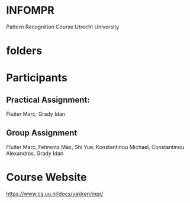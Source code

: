 # INFOMPR
 Pattern Recognition Course Utrecht University

# folders 

# Participants
## Practical Assignment:
Fluiter Marc,
Grady Idan
## Group Assignment
Fluiter Marc,
Fehrentz Max,
Shi Yue,
Konstantinou Michael,
Constantinou Alexandros,
Grady Idan

# Course Website
https://www.cs.uu.nl/docs/vakken/mpr/
